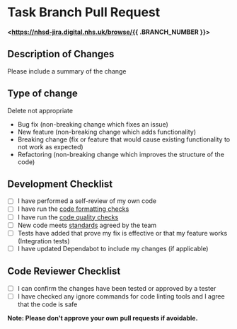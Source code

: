 # Task Branch Pull Request

**<https://nhsd-jira.digital.nhs.uk/browse/{{ .BRANCH_NUMBER }}>**

## Description of Changes

Please include a summary of the change

## Type of change

Delete not appropriate

- Bug fix (non-breaking change which fixes an issue)
- New feature (non-breaking change which adds functionality)
- Breaking change (fix or feature that would cause existing functionality to not work as expected)
- Refactoring (non-breaking change which improves the structure of the code)

## Development Checklist

- [ ] I have performed a self-review of my own code
- [ ] I have run the [code formatting checks](../README.md#code-quality)
- [ ] I have run the [code quality checks](../README.md#code-quality)
- [ ] New code meets [standards](https://nhsd-confluence.digital.nhs.uk/display/DI/DI+Ways+of+Working) agreed by the team
- [ ] Tests have added that prove my fix is effective or that my feature works (Integration tests)
- [ ] I have updated Dependabot to include my changes (if applicable)

## Code Reviewer Checklist

- [ ] I can confirm the changes have been tested or approved by a tester
- [ ] I have checked any ignore commands for code linting tools and I agree that the code is safe

**Note: Please don't approve your own pull requests if avoidable.**
